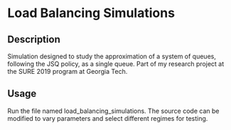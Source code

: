 # Load Balancing Simulations

## Description
Simulation designed to study the approximation of a system of queues, following the JSQ policy, as a single queue. Part of my research project
at the SURE 2019 program at Georgia Tech.

## Usage
Run the file named load_balancing_simulations. The source code can be modified to vary parameters and select different regimes for testing. 
